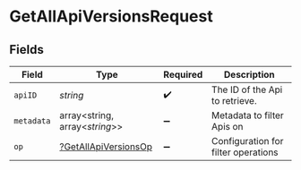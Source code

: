 # GetAllApiVersionsRequest


## Fields

| Field                                                                  | Type                                                                   | Required                                                               | Description                                                            |
| ---------------------------------------------------------------------- | ---------------------------------------------------------------------- | ---------------------------------------------------------------------- | ---------------------------------------------------------------------- |
| `apiID`                                                                | *string*                                                               | :heavy_check_mark:                                                     | The ID of the Api to retrieve.                                         |
| `metadata`                                                             | array<string, array<*string*>>                                         | :heavy_minus_sign:                                                     | Metadata to filter Apis on                                             |
| `op`                                                                   | [?GetAllApiVersionsOp](../../models/operations/GetAllApiVersionsOp.md) | :heavy_minus_sign:                                                     | Configuration for filter operations                                    |
